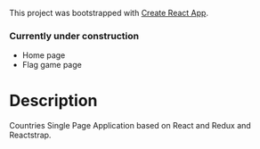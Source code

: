This project was bootstrapped with [Create React App](https://github.com/facebookincubator/create-react-app).

### Currently under construction
* Home page
* Flag game page

# Description
Countries Single Page Application based on React and Redux and Reactstrap.
